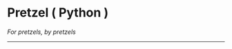 # Pretzel ( Python )


*For pretzels, by pretzels*

----------------------------------------------------

